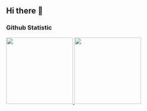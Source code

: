 ## Hi there 👋

### Github Statistic
<p align="left">
<a href="https://github.com/El-Ikhsan">
  <img height="180em" src="https://github-readme-stats-eight-theta.vercel.app/api?username=El-Ikhsan&show_icons=true&theme=algolia&include_all_commits=true&count_private=true"/>
  <img height="180em" src="https://github-readme-stats-eight-theta.vercel.app/api/top-langs/?username=El-Ikhsan&layout=compact&langs_count=8&theme=algolia"/>
</a>
</p>
<!--
**El-Ikhsan/El-Ikhsan** is a ✨ _special_ ✨ repository because its `README.md` (this file) appears on your GitHub profile.

Here are some ideas to get you started:

- 🔭 I’m currently working on ...
- 🌱 I’m currently learning ...
- 👯 I’m looking to collaborate on ...
- 🤔 I’m looking for help with ...
- 💬 Ask me about ...
- 📫 How to reach me: ...
- 😄 Pronouns: ...
- ⚡ Fun fact: ...
-->
